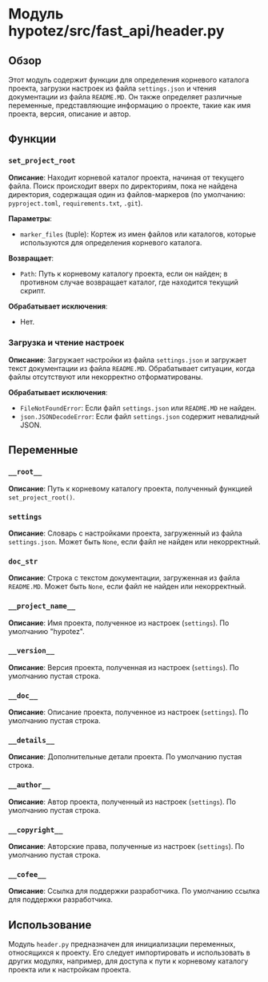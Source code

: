 # Модуль hypotez/src/fast_api/header.py

## Обзор

Этот модуль содержит функции для определения корневого каталога проекта, загрузки настроек из файла `settings.json` и чтения документации из файла `README.MD`. Он также определяет различные переменные, представляющие информацию о проекте, такие как имя проекта, версия, описание и автор.

## Функции

### `set_project_root`

**Описание**:  Находит корневой каталог проекта, начиная от текущего файла. Поиск происходит вверх по директориям, пока не найдена директория, содержащая один из файлов-маркеров (по умолчанию: `pyproject.toml`, `requirements.txt`, `.git`).

**Параметры**:

- `marker_files` (tuple): Кортеж из имен файлов или каталогов, которые используются для определения корневого каталога.

**Возвращает**:

- `Path`: Путь к корневому каталогу проекта, если он найден; в противном случае возвращает каталог, где находится текущий скрипт.

**Обрабатывает исключения**:

- Нет.


###  Загрузка и чтение настроек

**Описание**: Загружает настройки из файла `settings.json` и загружает текст документации из файла `README.MD`. Обрабатывает ситуации, когда файлы отсутствуют или некорректно отформатированы.

**Обрабатывает исключения**:

- `FileNotFoundError`: Если файл `settings.json` или `README.MD` не найден.
- `json.JSONDecodeError`: Если файл `settings.json` содержит невалидный JSON.

## Переменные

### `__root__`

**Описание**: Путь к корневому каталогу проекта, полученный функцией `set_project_root()`.

### `settings`

**Описание**: Словарь с настройками проекта, загруженный из файла `settings.json`. Может быть `None`, если файл не найден или некорректный.

### `doc_str`

**Описание**: Строка с текстом документации, загруженная из файла `README.MD`. Может быть `None`, если файл не найден или некорректный.


### `__project_name__`

**Описание**: Имя проекта, полученное из настроек (`settings`). По умолчанию "hypotez".

### `__version__`

**Описание**: Версия проекта, полученная из настроек (`settings`). По умолчанию пустая строка.

### `__doc__`

**Описание**: Описание проекта, полученное из настроек (`settings`). По умолчанию пустая строка.

### `__details__`

**Описание**: Дополнительные детали проекта. По умолчанию пустая строка.

### `__author__`

**Описание**: Автор проекта, полученный из настроек (`settings`). По умолчанию пустая строка.

### `__copyright__`

**Описание**: Авторские права, полученные из настроек (`settings`). По умолчанию пустая строка.

### `__cofee__`

**Описание**: Ссылка для поддержки разработчика. По умолчанию ссылка для поддержки разработчика.

##  Использование

Модуль `header.py` предназначен для инициализации переменных, относящихся к проекту.  Его следует импортировать и использовать в других модулях, например, для доступа к пути к корневому каталогу проекта или к настройкам проекта.